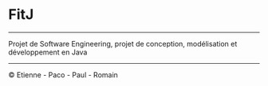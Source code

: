 # FitJ

---

Projet de Software Engineering, projet de conception, modélisation et développement en Java

---

© Etienne - Paco - Paul - Romain
